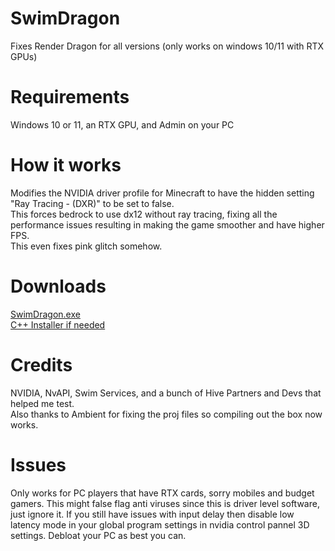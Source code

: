 # SwimDragon
Fixes Render Dragon for all versions (only works on windows 10/11 with RTX GPUs)
# Requirements
Windows 10 or 11, an RTX GPU, and Admin on your PC
# How it works
Modifies the NVIDIA driver profile for Minecraft to have the hidden setting "Ray Tracing - (DXR)" to be set to false.
<br>
This forces bedrock to use dx12 without ray tracing, fixing all the performance issues resulting in making the game smoother and have higher FPS.
<br>
This even fixes pink glitch somehow.
# Downloads
[SwimDragon.exe](https://github.com/Swedeachu/SwimDragon/releases/download/Public-Release-1.0/SwimDragon.exe)
<br>
[C++ Installer if needed](https://aka.ms/vs/17/release/vc_redist.x64.exe)
# Credits
NVIDIA, NvAPI, Swim Services, and a bunch of Hive Partners and Devs that helped me test.
<br>
Also thanks to Ambient for fixing the proj files so compiling out the box now works.
# Issues
Only works for PC players that have RTX cards, sorry mobiles and budget gamers. This might false flag anti viruses since this is driver level software, just ignore it. If you still have issues with input delay then disable low latency mode in your global program settings in nvidia control pannel 3D settings. Debloat your PC as best you can.
